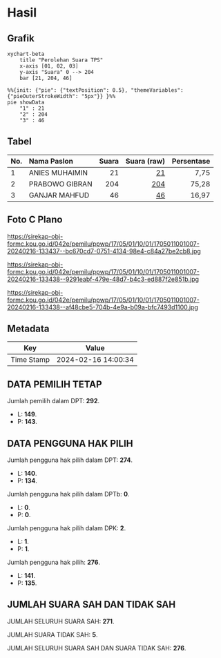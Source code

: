 # Hasil

## Grafik

```mermaid
xychart-beta
    title "Perolehan Suara TPS"
    x-axis [01, 02, 03]
    y-axis "Suara" 0 --> 204
    bar [21, 204, 46]
```

```mermaid
%%{init: {"pie": {"textPosition": 0.5}, "themeVariables": {"pieOuterStrokeWidth": "5px"}} }%%
pie showData
    "1" : 21
    "2" : 204
    "3" : 46
```

## Tabel

| No. | Nama Paslon    | Suara | Suara (raw) | Persentase |
|:--- |:-------------- | -----:| -----------:| ----------:|
| 1   | ANIES MUHAIMIN | 21    | [21][p-1]   | 7,75       |
| 2   | PRABOWO GIBRAN | 204   | [204][p-2]  | 75,28      |
| 3   | GANJAR MAHFUD  | 46    | [46][p-3]   | 16,97      |


[p-1]: https://github.com/gigit-pemilu/pemilu-2024-17-bengkulu/blob/main/pilpres/hitung-suara/sub/17-bengkulu/sub/05-seluma/sub/01-sukaraja/sub/1001-babatan/sub/007-tps/sub/paslon-1.txt
[p-2]: https://github.com/gigit-pemilu/pemilu-2024-17-bengkulu/blob/main/pilpres/hitung-suara/sub/17-bengkulu/sub/05-seluma/sub/01-sukaraja/sub/1001-babatan/sub/007-tps/sub/paslon-2.txt
[p-3]: https://github.com/gigit-pemilu/pemilu-2024-17-bengkulu/blob/main/pilpres/hitung-suara/sub/17-bengkulu/sub/05-seluma/sub/01-sukaraja/sub/1001-babatan/sub/007-tps/sub/paslon-3.txt

## Foto C Plano

https://sirekap-obj-formc.kpu.go.id/042e/pemilu/ppwp/17/05/01/10/01/1705011001007-20240216-133437--bc670cd7-0751-4134-98e4-c84a27be2cb8.jpg

https://sirekap-obj-formc.kpu.go.id/042e/pemilu/ppwp/17/05/01/10/01/1705011001007-20240216-133438--9291eabf-479e-48d7-b4c3-ed887f2e851b.jpg

https://sirekap-obj-formc.kpu.go.id/042e/pemilu/ppwp/17/05/01/10/01/1705011001007-20240216-133438--af48cbe5-704b-4e9a-b09a-bfc7493d1100.jpg


## Metadata

| Key        | Value               |
| ---------- | ------------------- |
| Time Stamp | 2024-02-16 14:00:34 |


## DATA PEMILIH TETAP

Jumlah pemilih dalam DPT: **292**.
 * L: **149**.
 * P: **143**.

## DATA PENGGUNA HAK PILIH

Jumlah pengguna hak pilih dalam DPT: **274**.
 * L: **140**.
 * P: **134**.

Jumlah pengguna hak pilih dalam DPTb: **0**.
 * L: **0**.
 * P: **0**.

Jumlah pengguna hak pilih dalam DPK: **2**.
 * L: **1**.
 * P: **1**.

Jumlah pengguna hak pilih: **276**.
 * L: **141**.
 * P: **135**.

## JUMLAH SUARA SAH DAN TIDAK SAH

JUMLAH SELURUH SUARA SAH: **271**.

JUMLAH SUARA TIDAK SAH: **5**.

JUMLAH SELURUH SUARA SAH DAN SUARA TIDAK SAH: **276**.


